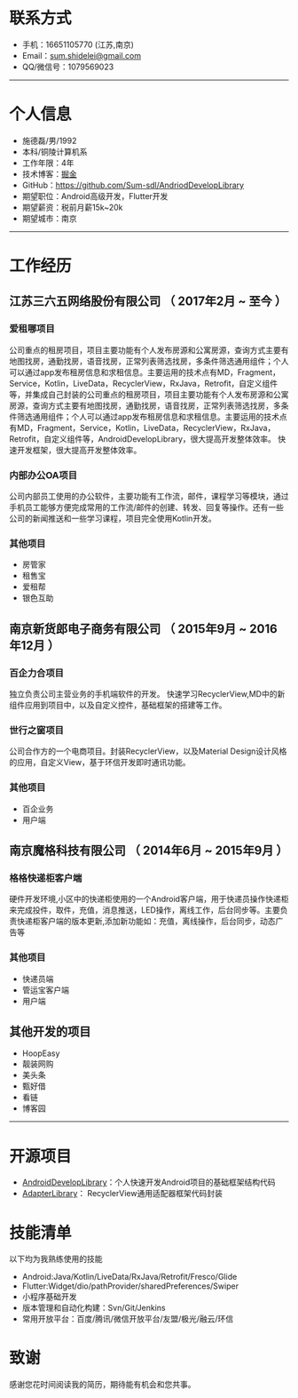 # 联系方式
- 手机：16651105770 (江苏,南京)
- Email：sum.shidelei@gmail.com 
- QQ/微信号：1079569023

---

# 个人信息

 - 施德磊/男/1992 
 - 本科/铜陵计算机系 
 - 工作年限：4年
 - 技术博客：[掘金](https://juejin.im/user/5b57f062e51d4519202e2aab)
 - GitHub：https://github.com/Sum-sdl/AndriodDevelopLibrary
 - 期望职位：Android高级开发，Flutter开发
 - 期望薪资：税前月薪15k~20k
 - 期望城市：南京

---

# 工作经历

## 江苏三六五网络股份有限公司 （ 2017年2月 ~ 至今 ）

### 爱租哪项目 
公司重点的租房项目，项目主要功能有个人发布房源和公寓房源，查询方式主要有地图找房，通勤找房，语音找房，正常列表筛选找房，多条件筛选通用组件；个人可以通过app发布租房信息和求租信息。主要运用的技术点有MD，Fragment，Service，Kotlin，LiveData，RecyclerView，RxJava，Retrofit，自定义组件等，并集成自己封装的公司重点的租房项目，项目主要功能有个人发布房源和公寓房源，查询方式主要有地图找房，通勤找房，语音找房，正常列表筛选找房，多条件筛选通用组件；个人可以通过app发布租房信息和求租信息。主要运用的技术点有MD，Fragment，Service，Kotlin，LiveData，RecyclerView，RxJava，Retrofit，自定义组件等，AndroidDevelopLibrary，很大提高开发整体效率。
快速开发框架，很大提高开发整体效率。


### 内部办公OA项目 
 公司内部员工使用的办公软件，主要功能有工作流，邮件，课程学习等模块，通过手机员工能够方便完成常用的工作流/邮件的创建、转发、回复等操作。还有一些公司的新闻推送和一些学习课程，项目完全使用Kotlin开发。


### 其他项目
* 房管家
* 租售宝
* 爱租帮
* 银色互助
 
## 南京新货郎电子商务有限公司 （ 2015年9月 ~ 2016年12月 ）

### 百企力合项目 
独立负责公司主营业务的手机端软件的开发。
快速学习RecyclerView,MD中的新组件应用到项目中，以及自定义控件，基础框架的搭建等工作。


### 世行之窗项目 
公司合作方的一个电商项目。封装RecyclerView，以及Material Design设计风格的应用，自定义View，基于环信开发即时通讯功能。


### 其他项目
 * 百企业务
 * 用户端

## 南京魔格科技有限公司  （ 2014年6月 ~ 2015年9月 ）

### 格格快递柜客户端
硬件开发环境,小区中的快递柜使用的一个Android客户端，用于快递员操作快递柜来完成投件，取件，充值，消息推送，LED操作，离线工作，后台同步等。主要负责快递柜客户端的版本更新,添加新功能如：充值，离线操作，后台同步，动态广告等

### 其他项目
 * 快递员端
 * 管运宝客户端
 * 用户端
 
## 其他开发的项目
 * HoopEasy
 * 靓装网购
 * 美头条
 * 甄好借
 * 看链
 * 博客园
---

# 开源项目

 - [AndroidDevelopLibrary](https://github.com/Sum-sdl/AndriodDevelopLibrary)：个人快速开发Android项目的基础框架结构代码
 - [AdapterLibrary](https://github.com/Sum-sdl/RvAdapter)： RecyclerView通用适配器框架代码封装


# 技能清单

以下均为我熟练使用的技能

- Android:Java/Kotlin/LiveData/RxJava/Retrofit/Fresco/Glide
- Flutter:Widget/dio/pathProvider/sharedPreferences/Swiper
- 小程序基础开发
- 版本管理和自动化构建：Svn/Git/Jenkins
- 常用开放平台：百度/腾讯/微信开放平台/友盟/极光/融云/环信

# 致谢
感谢您花时间阅读我的简历，期待能有机会和您共事。
